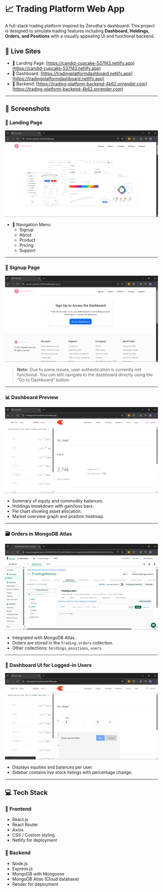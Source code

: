 # 📈 Trading Platform Web App

A full-stack trading platform inspired by Zerodha's dashboard. This project is designed to simulate trading features including **Dashboard, Holdings, Orders, and Positions** with a visually appealing UI and functional backend.

## 🔗 Live Sites

- 🔹 Landing Page: [https://candid-cupcake-537f43.netlify.app](https://candid-cupcake-537f43.netlify.app)
- 🔹 Dashboard: [https://tradingplatformdashboard.netlify.app](https://tradingplatformdashboard.netlify.app)
- 🔹 Backend: [https://trading-platform-backend-4k62.onrender.com](https://trading-platform-backend-4k62.onrender.com)

---

## 📸 Screenshots

### 🔐 Landing Page
![Landing Page](https://github.com/mkirsh123/Trading_Platform/blob/9f779d0a4360e8d290449fe82f6948852c7d2663/img/Frontend.png)
- 🧭 Navigation Menu:
  - Signup
  - About
  - Product
  - Pricing
  - Support
    
---

### 🔐 Signup Page
![Landing Page](https://github.com/mkirsh123/Trading_Platform/blob/252fda23af4fc8fb10afe53d21ccabbeb1ad0544/img/Frontend_signin.png)

> **Note:** Due to some issues, user authentication is currently not functional. You can still navigate to the dashboard directly using the “Go to Dashboard” button.

---

### 📊 Dashboard Preview
![Dashboard Preview](https://github.com/mkirsh123/Trading_Platform/blob/252fda23af4fc8fb10afe53d21ccabbeb1ad0544/img/dashboard.png)

- Summary of equity and commodity balances.
- Holdings breakdown with gain/loss bars.
- Pie chart showing asset allocation.
- Market overview graph and position heatmap.

---

### 🗃️ Orders in MongoDB Atlas
![MongoDB](https://github.com/mkirsh123/Trading_Platform/blob/252fda23af4fc8fb10afe53d21ccabbeb1ad0544/img/MonogoDB.png)

- Integrated with MongoDB Atlas.
- Orders are stored in the `Trading.orders` collection.
- Other collections: `holdings`, `positions`, `users`.

---

### 👤 Dashboard UI for Logged-in Users
![Buy Stock UI](https://github.com/mkirsh123/Trading_Platform/blob/252fda23af4fc8fb10afe53d21ccabbeb1ad0544/img/buy_stock.png)

- Displays equities and balances per user.
- Sidebar contains live stock listings with percentage change.

---

## 💻 Tech Stack

### 🧩 Frontend
- React.js
- React Router
- Axios
- CSS / Custom styling
- Netlify for deployment

### 🧠 Backend
- Node.js
- Express.js
- MongoDB with Mongoose
- MongoDB Atlas (Cloud database)
- Render for deployment


